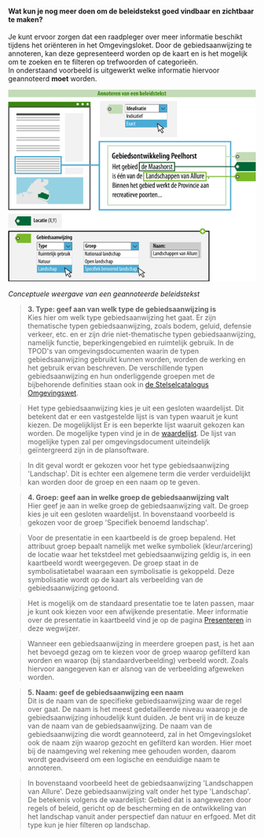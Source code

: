 ﻿#### Wat kun je nog meer doen om de beleidstekst goed vindbaar en zichtbaar te maken?

Je kunt ervoor zorgen dat een raadpleger over meer informatie beschikt tijdens
het oriënteren in het Omgevingsloket. Door de gebiedsaanwijzing te
annoteren, kan deze gepresenteerd worden op de kaart en is het mogelijk om te
zoeken en te filteren op trefwoorden of categorieën.  
In onderstaand voorbeeld is uitgewerkt welke informatie hiervoor geannoteerd
**moet** worden.

![](media/7603BeleidstekstAnnoteren_Middel.png)

*Conceptuele weergave van een geannoteerde beleidstekst*

>   **3. Type: geef aan van welk type de gebiedsaanwijzing is**  
>   Kies hier om welk type gebiedsaanwijzing het gaat. Er zijn thematische typen
>   gebiedsaanwijzing, zoals bodem, geluid, defensie verkeer, etc. en er zijn drie
>   niet-thematische typen gebiedsaanwijzing, namelijk functie, beperkingengebied en
>   ruimtelijk gebruik. In de TPOD's van omgevingsdocumenten waarin de typen gebiedsaanwijzing gebruikt
>   kunnen worden, worden de werking en het gebruik ervan beschreven. De
>   verschillende typen gebiedsaanwijzing en hun onderliggende groepen met de
>   bijbehorende definities staan ook in [de Stelselcatalogus
>   Omgevingswet](https://stelselcatalogus.omgevingswet.overheid.nl/).

>   Het type gebiedsaanwijzing kies je uit een gesloten waardelijst.
>   Dit betekent dat er een vastgestelde lijst is van typen waaruit je kunt kiezen.
>   De mogelijklijst Er is een beperkte lijst waaruit gekozen kan worden. 
>   De mogelijke typen vind je in de [waardelijst](https://stelselcatalogus.omgevingswet.overheid.nl/waardelijstenpagina).
>   De lijst van mogelijke typen zal per omgevingsdocument uiteindelijk geïntergreerd
>   zijn in de plansoftware.

>   In dit geval wordt er gekozen voor het type gebiedsaanwijzing 'Landschap'.
>   Dit is echter een algemene term die verder verduidelijkt kan worden door 
>   de groep en een naam op te geven.

>   **4. Groep: geef aan in welke groep de gebiedsaanwijzing valt**  
>   Hier geef je aan in welke groep de gebiedsaanwijzing valt. De groep
>   kies je uit een gesloten waardelijst. In bovenstaand voorbeeld is gekozen 
>   voor de groep 'Specifiek benoemd landschap'.

>   Voor de presentatie in een kaartbeeld is de groep bepalend.
>   Het attribuut groep bepaalt namelijk met welke symboliek (kleur/arcering) de
>   locatie waar het tekstdeel met gebiedsaanwijzing geldig is, in een kaartbeeld wordt
>   weergegeven. De groep staat in de symbolisatietabel waaraan
>   een symbolisatie is gekoppeld. Deze symbolisatie wordt op de kaart als
>   verbeelding van de gebiedsaanwijzing getoond.

>   Het is mogelijk om de standaard presentatie toe te laten passen, maar je
>   kunt ook kiezen voor een afwijkende presentatie. Meer informatie over de
>   presentatie in kaartbeeld vind je op de pagina [Presenteren](/presenteren)
>   in deze wegwijzer.

>   Wanneer een gebiedsaanwijzing in meerdere groepen past, is het aan het bevoegd gezag 
>   om te kiezen voor de groep waarop gefilterd kan worden en waarop (bij 
>   standaardverbeelding) verbeeld wordt. Zoals hiervoor aangegeven kan er 
>   alsnog van de verbeelding afgeweken worden.

>   **5. Naam: geef de gebiedsaanwijzing een naam**  
>   Dit is de naam van de specifieke gebiedsaanwijzing waar de regel over gaat. De naam is het meest gedetailleerde niveau waarop
>   je de gebiedsaanwijzing inhoudelijk kunt duiden. Je bent vrij in de keuze van de naam van 
>   de gebiedsaanwijzing. De naam van de gebiedsaanwijzing die wordt geannoteerd, zal in het Omgevingsloket ook de naam zijn waarop 
>   gezocht en gefilterd kan worden. Hier moet bij de naamgeving wel rekening mee gehouden worden, daarom
>   wordt geadviseerd om een logische en eenduidige naam te annoteren.

>   In bovenstaand voorbeeld heet de gebiedsaanwijzing 'Landschappen van Allure'. 
>   Deze gebiedsaanwijzing valt onder het type 'Landschap'. De betekenis volgens de waardelijst:
>   Gebied dat is aangewezen door regels of beleid, gericht op de bescherming en de ontwikkeling 
>   van het landschap vanuit ander perspectief dan natuur en erfgoed. Met dit type kun je hier filteren
>   op landschap.




